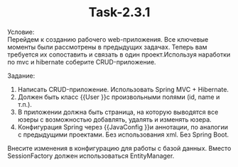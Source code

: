 <h1 align="center">Task-2.3.1</h1>

Условие:
<br>
Перейдем к созданию рабочего web-приложения. Все ключевые моменты были рассмотрены в предыдущих задачах. Теперь вам требуется их сопоставить и связать в один проект.Используя наработки по mvc и hibernate соберите CRUD-приложение.

Задание:
<div>
<ol>
	<li> Написать CRUD-приложение. Использовать Spring MVC + Hibernate.</li>
	<li> Должен быть класс {{User }}с произвольными полями (id, name и т.п.).</li>
	<li> В приложении должна быть страница, на которую выводятся все юзеры с возможностью добавлять, удалять и изменять юзера.</li>
	<li> Конфигурация Spring через {{JavaConfig }}и аннотации, по аналогии с предыдущими проектами. Без использования xml. Без Spring Boot.</li>
	</ol>
</div>
Внесите изменения в конфигурацию для работы с базой данных. Вместо SessionFactory должен использоваться EntityManager.
